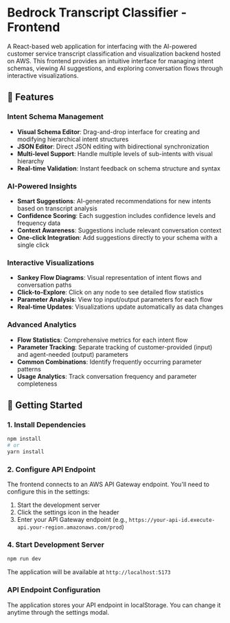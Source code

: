 # Bedrock Transcript Classifier - Frontend

A React-based web application for interfacing with the AI-powered customer service transcript classification and visualization backend hosted on AWS. This frontend provides an intuitive interface for managing intent schemas, viewing AI suggestions, and exploring conversation flows through interactive visualizations.

## 🚀 Features

### **Intent Schema Management**
- **Visual Schema Editor**: Drag-and-drop interface for creating and modifying hierarchical intent structures
- **JSON Editor**: Direct JSON editing with bidirectional synchronization
- **Multi-level Support**: Handle multiple levels of sub-intents with visual hierarchy
- **Real-time Validation**: Instant feedback on schema structure and syntax

### **AI-Powered Insights**
- **Smart Suggestions**: AI-generated recommendations for new intents based on transcript analysis
- **Confidence Scoring**: Each suggestion includes confidence levels and frequency data
- **Context Awareness**: Suggestions include relevant conversation context
- **One-click Integration**: Add suggestions directly to your schema with a single click

### **Interactive Visualizations**
- **Sankey Flow Diagrams**: Visual representation of intent flows and conversation paths
- **Click-to-Explore**: Click on any node to see detailed flow statistics
- **Parameter Analysis**: View top input/output parameters for each flow
- **Real-time Updates**: Visualizations update automatically as data changes

### **Advanced Analytics**
- **Flow Statistics**: Comprehensive metrics for each intent flow
- **Parameter Tracking**: Separate tracking of customer-provided (input) and agent-needed (output) parameters
- **Common Combinations**: Identify frequently occurring parameter patterns
- **Usage Analytics**: Track conversation frequency and parameter completeness


## 🚀 Getting Started

### 1. Install Dependencies
```bash
npm install
# or
yarn install
```

### 2. Configure API Endpoint
The frontend connects to an AWS API Gateway endpoint. You'll need to configure this in the settings:

1. Start the development server
2. Click the settings icon in the header
3. Enter your API Gateway endpoint (e.g., `https://your-api-id.execute-api.your-region.amazonaws.com/prod`)

### 4. Start Development Server
```bash
npm run dev
```

The application will be available at `http://localhost:5173`



### API Endpoint Configuration
The application stores your API endpoint in localStorage. You can change it anytime through the settings modal.


